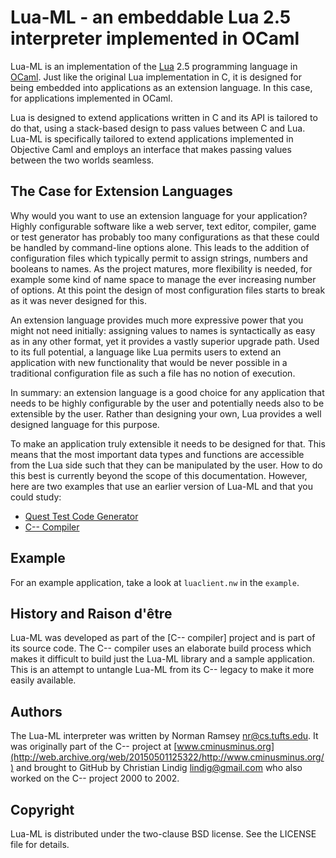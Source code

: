 # Lua-ML - an embeddable Lua 2.5 interpreter implemented in OCaml

Lua-ML is an implementation of the [Lua](http://www.lua.org) 2.5 programming
language in [OCaml](http://ocaml.org). Just like the original
Lua implementation in C, it is designed for being embedded into applications
as an extension language. In this case, for applications implemented in OCaml.

Lua is designed to extend applications written in C and its API is tailored to
do that, using a stack-based design to pass values between C and Lua. Lua-ML
is specifically tailored to extend applications implemented in Objective Caml
and employs an interface that makes passing values between the two worlds
seamless.

## The Case for Extension Languages

Why would you want to use an extension language for your application? Highly
configurable software like a web server, text editor, compiler, game or test
generator has probably too many configurations as that these could be handled
by command-line options alone. This leads to the addition of configuration
files which typically permit to assign strings, numbers and booleans to names.
As the project matures, more flexibility is needed, for example some kind of
name space to manage the ever increasing number of options. At this point
the design of most configuration files starts to break as it was never
designed for this.

An extension language provides much more expressive power that you might not
need initially: assigning values to names is syntactically as easy as in any
other format, yet it provides a vastly superior upgrade path. Used to its full
potential, a language like Lua permits users to extend an application with new
functionality that would be never possible in a traditional configuration file
as such a file has no notion of execution.

In summary: an extension language is a good choice for any application that
needs to be highly configurable by the user and potentially needs also to be
extensible by the user. Rather than designing your own, Lua provides a well
designed language for this purpose.

To make an application truly extensible it needs to be designed for that. This
means that the most important data types and functions are accessible from the
Lua side such that they can be manipulated by the user. How to do this best is
currently beyond the scope of this documentation. However, here are two
examples that use an earlier version of Lua-ML and that you could study:

* [Quest Test Code Generator](http://code.google.com/p/quest-tester/)
* [C-- Compiler](http://web.archive.org/web/20150501125322/http://www.cminusminus.org/)

## Example

For an example application, take a look at `luaclient.nw` in the `example`.


## History and Raison d'être

Lua-ML was developed as part of the [C-- compiler]
project and is part of its source code. The C-- compiler uses an elaborate
build process which makes it difficult to build just the Lua-ML library and a
sample application. This is an attempt to untangle Lua-ML from its C-- legacy
to make it more easily available.

## Authors

The Lua-ML interpreter was written by Norman Ramsey <nr@cs.tufts.edu>. It was
originally part of the C-- project at [www.cminusminus.org](http://web.archive.org/web/20150501125322/http://www.cminusminus.org/) and brought
to GitHub by Christian Lindig <lindig@gmail.com> who also worked on the C--
project 2000 to 2002.

## Copyright

Lua-ML is distributed under the two-clause BSD license.
See the LICENSE file for details.
